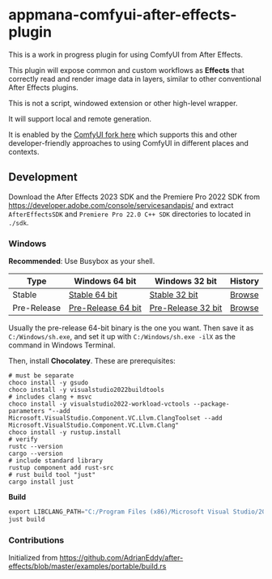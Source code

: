 # appmana-comfyui-after-effects-plugin

This is a work in progress plugin for using ComfyUI from After Effects.

This plugin will expose common and custom workflows as **Effects** that correctly read and render image data in layers, similar to other conventional After Effects plugins.

This is not a script, windowed extension or other high-level wrapper.

It will support local and remote generation.

It is enabled by the [ComfyUI fork here](https://github.com/hiddenswitch/ComfyUI) which supports this and other developer-friendly approaches to using ComfyUI in different places and contexts.

## Development

Download the After Effects 2023 SDK and the Premiere Pro 2022 SDK
from https://developer.adobe.com/console/servicesandapis/ and extract `AfterEffectsSDK` and `Premiere Pro 22.0 C++ SDK`
directories to located in `./sdk`.

### Windows

**Recommended**: Use Busybox as your shell.

| Type | Windows 64 bit | Windows 32 bit | History |
|------|----------------|----------------|---------|
| Stable | [Stable 64 bit](https://frippery.org/files/busybox/busybox64.exe) | [Stable 32 bit](https://frippery.org/files/busybox/busybox.exe) | [Browse](https://frippery.org/files/busybox/?C=M;O=D) |
| Pre-Release | [Pre-Release 64 bit](https://frippery.org/files/busybox/prerelease/busybox_pre64.exe) | [Pre-Release 32 bit](https://frippery.org/files/busybox/prerelease/busybox_pre.exe) | [Browse](https://frippery.org/files/busybox/prerelease/?C=M;O=D) |

Usually the pre-release 64-bit binary is the one you want. Then save it as `C:/Windows/sh.exe`, and set it up with `C:/Windows/sh.exe -ilX` as the command in Windows Terminal.

Then, install **Chocolatey**. These are prerequisites:

```shell
# must be separate
choco install -y gsudo
choco install -y visualstudio2022buildtools
# includes clang + msvc
choco install -y visualstudio2022-workload-vctools --package-parameters "--add Microsoft.VisualStudio.Component.VC.Llvm.ClangToolset --add Microsoft.VisualStudio.Component.VC.Llvm.Clang"
choco install -y rustup.install
# verify
rustc --version
cargo --version
# include standard library
rustup component add rust-src
# rust build tool "just"
cargo install just
```

**Build**

```powershell
export LIBCLANG_PATH="C:/Program Files (x86)/Microsoft Visual Studio/2022/BuildTools/VC/Tools/Llvm/x64/bin"
just build
```

### Contributions

Initialized from https://github.com/AdrianEddy/after-effects/blob/master/examples/portable/build.rs